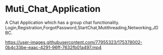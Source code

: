 # Muti_Chat_Application
A Chat Application which has a group chat functionality.
Login,Registration,ForgotPassword,StartChat,Mutithreading,Networking,JDBC.

https://user-images.githubusercontent.com/77955323/175378002-0b4c33be-eaac-4291-96ff-7632fb01a497.mp4
